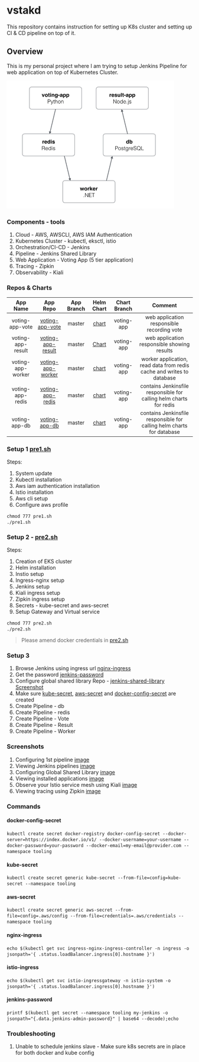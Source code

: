 # vstakd
This repository contains instruction for setting up K8s cluster and setting up CI &amp; CD pipeline on top of it.


## Overview
This is my personal project where I am trying to setup Jenkins Pipeline for web application on top of Kubernetes Cluster.

![Architecture diagram](images/architecture.png)

### Components - tools
1. Cloud - AWS, AWSCLI, AWS IAM Authentication
2. Kubernetes Cluster - kubectl, eksctl, istio
3. Orchestration/CI-CD - Jenkins
4. Pipeline - Jenkins Shared Library
5. Web Application - Voting App (5 tier application)
6. Tracing - Zipkin
7. Observability - Kiali

### Repos & Charts
|     App Name      |                              App Repo                              | App Branch |                                    Helm Chart                                     | Chart Branch |                                Comment                                |
| :---------------: | :----------------------------------------------------------------: | :--------: | :-------------------------------------------------------------------------------: | :----------: | :-------------------------------------------------------------------: |
|  voting-app-vote  | [voting-app-vote](https://github.com/dhavlev/voting-app-vote.git)  |   master   |  [chart](https://github.com/dhavlev/helm-charts/tree/voting-app/voting-app-vote)  |  voting-app  |              web application responsible recording vote               |
| voting-app-result | [voting-app-result](https://github.com/dhavlev/voting-app-result)  |   master   | [Chart](https://github.com/dhavlev/helm-charts/tree/voting-app/voting-app-result) |  voting-app  |              web application responsible showing results              |
| voting-app-worker | [voting-app-worker ](https://github.com/dhavlev/voting-app-worker) |   master   | [chart](https://github.com/dhavlev/helm-charts/tree/voting-app/voting-app-worker) |  voting-app  | worker application, read data from redis cache and writes to database |
| voting-app-redis  |  [voting-app-redis](https://github.com/dhavlev/voting-app-redis)   |   master   | [chart](https://github.com/dhavlev/helm-charts/tree/voting-app/voting-app-redis)  |  voting-app  |  contains Jenkinsfile responsible for calling helm charts for redis   |
|   voting-app-db   |     [voting-app-db](https://github.com/dhavlev/voting-app-db)      |   master   |   [chart](https://github.com/dhavlev/helm-charts/tree/voting-app/voting-app-db)   |  voting-app  | contains Jenkinsfile responsible for calling helm charts for database |

### Setup 1 [pre1.sh](pre1.sh)
Steps:
1. System update
2. Kubectl installation
3. Aws iam authentication installation
4. Istio installation
5. Aws cli setup
6. Configure aws profile
   
```
chmod 777 pre1.sh
./pre1.sh
``` 
### Setup 2 - [pre2.sh](pre2.sh)
Steps:
1. Creation of EKS cluster
2. Helm installation
3. Instio setup
4. Ingress-nginx setup
5. Jenkins setup
6. Kiali ingress setup
7. Zipkin ingress setup
8. Secrets - kube-secret and aws-secret
9. Setup Gateway and Virtual service
    
```
chmod 777 pre2.sh
./pre2.sh
``` 
> Please amend docker credentials in [pre2.sh](pre2.sh)

### Setup 3
1. Browse Jenkins using ingress url [nginx-ingress](#nginx-ingress)
2. Get the password [jenkins-password](#jenkins-password)
3. Configure global shared library 
   Repo - [jenkins-shared-library](https://github.com/dhavlev/jenkins-shared-library/tree/voting-app)
   [Screenshot](images/jenkins-shared-library-configuration.PNG)
4. Make sure [kube-secret](#kube-secret), [aws-secret](#aws-secret) and [docker-config-secret](#docker-config-secret) are created
4. Create Pipeline - db
5. Create Pipeline - redis
6. Create Pipeline - Vote
7. Create Pipeline - Result
8. Create Pipeline - Worker

### Screenshots
1. Configuring 1st pipeline [image](images/jenkins-create-pipeline.PNG)
2. Viewing Jenkins pipelines [image](images/jenkins-3.PNG)
3. Configuring Global Shared Library [image](images/jenkins-3.PNG)
4. Viewing installed applications [image](images/voting-app.PNG)
5. Observe your Istio service mesh using Kiali [image](images/kiali.PNG)
6. Viewing tracing using Zipkin [image](images/zipkin.PNG)

### Commands
#### docker-config-secret
```
kubectl create secret docker-registry docker-config-secret --docker-server=https://index.docker.io/v1/ --docker-username=your-username --docker-password=your-password --docker-email=my-email@provider.com --namespace tooling
```

#### kube-secret
```
kubectl create secret generic kube-secret --from-file=config=kube-secret --namespace tooling
```

#### aws-secret
```
kubectl create secret generic aws-secret --from-file=config=.aws/config --from-file=credentials=.aws/credentials --namespace tooling
```

#### nginx-ingress
```
echo $(kubectl get svc ingress-nginx-ingress-controller -n ingress -o jsonpath='{ .status.loadBalancer.ingress[0].hostname }')
```
#### istio-ingress
```
echo $(kubectl get svc istio-ingressgateway -n istio-system -o jsonpath='{ .status.loadBalancer.ingress[0].hostname }')
```

#### jenkins-password
```
printf $(kubectl get secret --namespace tooling my-jenkins -o jsonpath="{.data.jenkins-admin-password}" | base64 --decode);echo
```

### Troubleshooting
1. Unable to schedule jenkins slave - Make sure k8s secrets are in place for both docker and kube config